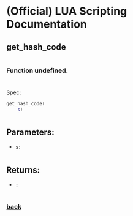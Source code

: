 
# (Official) LUA Scripting Documentation

## get_hash_code
#
### Function undefined.
#
Spec:
```lua
get_hash_code(
	s)
```
#
## Parameters:
- `s:` 
#
## Returns:
- `:` 
#
### [back](../other)
